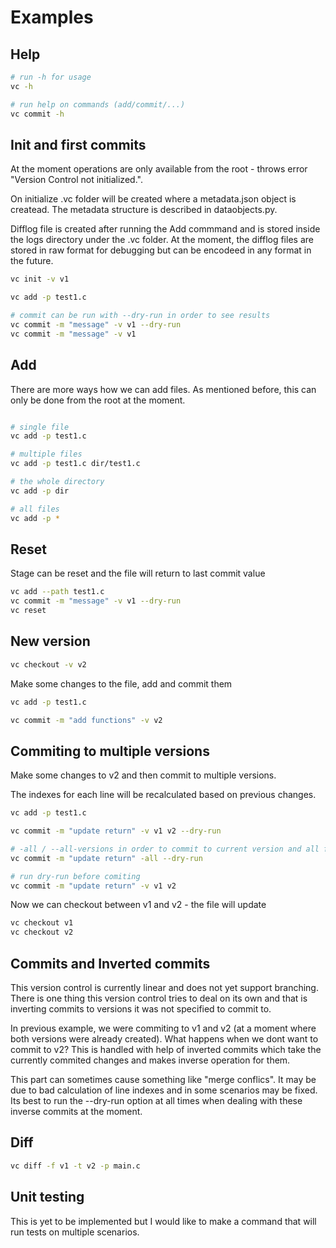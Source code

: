 # Examples

## Help

``` bash
# run -h for usage
vc -h

# run help on commands (add/commit/...)
vc commit -h
```

## Init and first commits

At the moment operations are only available from the root - throws error "Version Control not initialized.".

On initialize .vc folder will be created where a metadata.json object is createad. The metadata structure is described in dataobjects.py.

Difflog file is created after running the Add commmand and is stored inside the logs directory under the .vc folder. At the moment, the difflog files are stored in raw format for debugging but can be encodeed in any format in the future.

``` bash
vc init -v v1

vc add -p test1.c

# commit can be run with --dry-run in order to see results
vc commit -m "message" -v v1 --dry-run
vc commit -m "message" -v v1
```

## Add

There are more ways how we can add files. As mentioned before, this can only be done from the root at the moment.

``` bash

# single file
vc add -p test1.c

# multiple files
vc add -p test1.c dir/test1.c

# the whole directory
vc add -p dir

# all files
vc add -p *

```

## Reset

Stage can be reset and the file will return to last commit value

``` bash
vc add --path test1.c
vc commit -m "message" -v v1 --dry-run
vc reset
```

## New version

``` bash
vc checkout -v v2
```

Make some changes to the file, add and commit them

``` bash
vc add -p test1.c 

vc commit -m "add functions" -v v2
```

## Commiting to multiple versions

Make some changes to v2 and then commit to multiple versions.

The indexes for each line will be recalculated based on previous changes.
``` bash
vc add -p test1.c 

vc commit -m "update return" -v v1 v2 --dry-run

# -all / --all-versions in order to commit to current version and all following versions 
vc commit -m "update return" -all --dry-run

# run dry-run before comiting 
vc commit -m "update return" -v v1 v2
```


Now we can checkout between v1 and v2 - the file will update

``` bash
vc checkout v1
vc checkout v2
```

## Commits and Inverted commits

This version control is currently linear and does not yet support branching. 
There is one thing this version control tries to deal on its own and that is inverting commits to versions it was not specified to commit to. 

In previous example, we were commiting to v1 and v2 (at a moment where both versions were already created). What happens when we dont want to commit to v2? This is handled with help of inverted commits which take the currently commited changes and makes inverse operation for them.

This part can sometimes cause something like "merge conflics". It may be due to bad calculation of line indexes and in some scenarios may be fixed. Its best to run the --dry-run option at all times when dealing with these inverse commits at the moment. 

## Diff

``` bash
vc diff -f v1 -t v2 -p main.c
```

<!-- ## Stash

Do some changes to the file but then checkout another verison, changes will be stashed. The stash can be applied with stash id

``` bash
vc stash --list
vc stash --apply stash_id
``` -->

## Unit testing

This is yet to be implemented but I would like to make a command that will run tests on multiple scenarios.